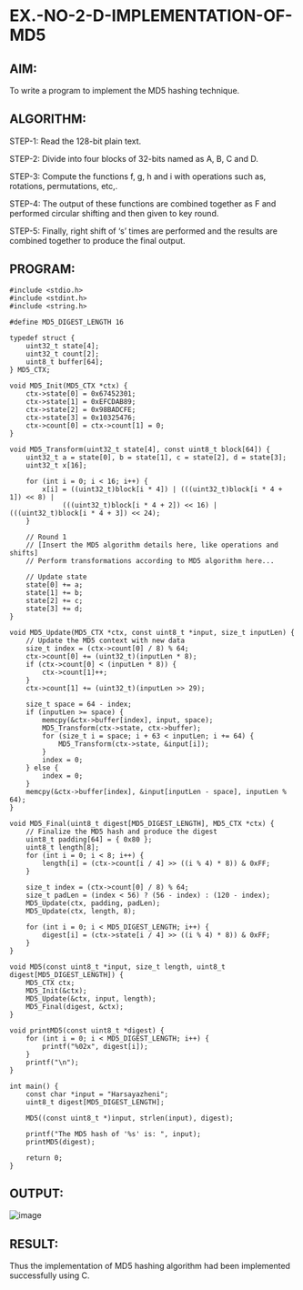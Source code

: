# EX.-NO-2-D-IMPLEMENTATION-OF-MD5

## AIM:
  To write a program to implement the MD5 hashing technique.
## ALGORITHM:
  
  STEP-1: Read the 128-bit plain text.
  
  STEP-2: Divide into four blocks of 32-bits named as A, B, C and D.
  
  STEP-3: Compute the functions f, g, h and i with operations such as, rotations, permutations, etc,.
  
  STEP-4: The output of these functions are combined together as F and performed circular shifting and then given to key round.
  
  STEP-5: Finally, right shift of ‘s’ times are performed and the results are combined together to produce the final output.
  
## PROGRAM:
```
#include <stdio.h>
#include <stdint.h>
#include <string.h>

#define MD5_DIGEST_LENGTH 16

typedef struct {
    uint32_t state[4];
    uint32_t count[2];
    uint8_t buffer[64];
} MD5_CTX;

void MD5_Init(MD5_CTX *ctx) {
    ctx->state[0] = 0x67452301;
    ctx->state[1] = 0xEFCDAB89;
    ctx->state[2] = 0x98BADCFE;
    ctx->state[3] = 0x10325476;
    ctx->count[0] = ctx->count[1] = 0;
}

void MD5_Transform(uint32_t state[4], const uint8_t block[64]) {
    uint32_t a = state[0], b = state[1], c = state[2], d = state[3];
    uint32_t x[16];

    for (int i = 0; i < 16; i++) {
        x[i] = ((uint32_t)block[i * 4]) | (((uint32_t)block[i * 4 + 1]) << 8) |
             (((uint32_t)block[i * 4 + 2]) << 16) | (((uint32_t)block[i * 4 + 3]) << 24);
    }

    // Round 1
    // [Insert the MD5 algorithm details here, like operations and shifts]
    // Perform transformations according to MD5 algorithm here...

    // Update state
    state[0] += a;
    state[1] += b;
    state[2] += c;
    state[3] += d;
}

void MD5_Update(MD5_CTX *ctx, const uint8_t *input, size_t inputLen) {
    // Update the MD5 context with new data
    size_t index = (ctx->count[0] / 8) % 64;
    ctx->count[0] += (uint32_t)(inputLen * 8);
    if (ctx->count[0] < (inputLen * 8)) {
        ctx->count[1]++;
    }
    ctx->count[1] += (uint32_t)(inputLen >> 29);

    size_t space = 64 - index;
    if (inputLen >= space) {
        memcpy(&ctx->buffer[index], input, space);
        MD5_Transform(ctx->state, ctx->buffer);
        for (size_t i = space; i + 63 < inputLen; i += 64) {
            MD5_Transform(ctx->state, &input[i]);
        }
        index = 0;
    } else {
        index = 0;
    }
    memcpy(&ctx->buffer[index], &input[inputLen - space], inputLen % 64);
}

void MD5_Final(uint8_t digest[MD5_DIGEST_LENGTH], MD5_CTX *ctx) {
    // Finalize the MD5 hash and produce the digest
    uint8_t padding[64] = { 0x80 };
    uint8_t length[8];
    for (int i = 0; i < 8; i++) {
        length[i] = (ctx->count[i / 4] >> ((i % 4) * 8)) & 0xFF;
    }
    
    size_t index = (ctx->count[0] / 8) % 64;
    size_t padLen = (index < 56) ? (56 - index) : (120 - index);
    MD5_Update(ctx, padding, padLen);
    MD5_Update(ctx, length, 8);

    for (int i = 0; i < MD5_DIGEST_LENGTH; i++) {
        digest[i] = (ctx->state[i / 4] >> ((i % 4) * 8)) & 0xFF;
    }
}

void MD5(const uint8_t *input, size_t length, uint8_t digest[MD5_DIGEST_LENGTH]) {
    MD5_CTX ctx;
    MD5_Init(&ctx);
    MD5_Update(&ctx, input, length);
    MD5_Final(digest, &ctx);
}

void printMD5(const uint8_t *digest) {
    for (int i = 0; i < MD5_DIGEST_LENGTH; i++) {
        printf("%02x", digest[i]);
    }
    printf("\n");
}

int main() {
    const char *input = "Harsayazheni";
    uint8_t digest[MD5_DIGEST_LENGTH];

    MD5((const uint8_t *)input, strlen(input), digest);
    
    printf("The MD5 hash of '%s' is: ", input);
    printMD5(digest);

    return 0;
}
```
## OUTPUT:
![image](https://github.com/user-attachments/assets/a1c45e46-bcb8-4c5d-9369-c2bf42800d72)

## RESULT:
  Thus the implementation of MD5 hashing algorithm had been implemented successfully using C.
